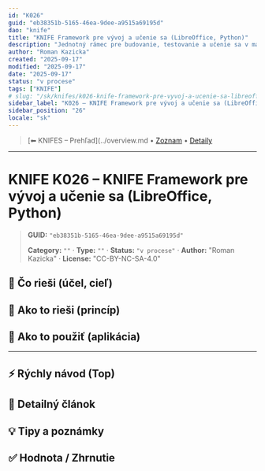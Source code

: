 ```yaml
---
id: "K026"
guid: "eb38351b-5165-46ea-9dee-a9515a69195d"
dao: "knife"
title: "KNIFE Framework pre vývoj a učenie sa (LibreOffice, Python)"
description: "Jednotný rámec pre budovanie, testovanie a učenie sa v malých krokoch pomocou LibreOffice + Python. Každý krok reprezentuje samostatnú jednotku (TERNO), ktorú je možné testovať a spätne dohľadať. Vhodné na výuku aj profesionálny vývoj."
author: "Roman Kazicka"
created: "2025-09-17"
modified: "2025-09-17"
date: "2025-09-17"
status: "v procese"
tags: ["KNIFE"]
# slug: "/sk/knifes/k026-knife-framework-pre-vyvoj-a-ucenie-sa-libreoffice-python"
sidebar_label: "K026 – KNIFE Framework pre vývoj a učenie sa (LibreOffice, Python)"
sidebar_position: "26"
locale: "sk"
---
```

<!-- body:start -->

<!-- nav:knifes -->
> [⬅ KNIFES – Prehľad](../overview.md • [Zoznam](../KNIFE_Overview_List.md) • [Detaily](../KNIFE_Overview_Details.md)
---
# KNIFE K026 – KNIFE Framework pre vývoj a učenie sa (LibreOffice, Python)
<!-- fm-visible: start -->

> **GUID:** `"eb38351b-5165-46ea-9dee-a9515a69195d"`
>   
> **Category:** `""` · **Type:** `""` · **Status:** `"v procese"` · **Author:** "Roman Kazicka" · **License:** "CC-BY-NC-SA-4.0"
<!-- fm-visible: end -->


## 🎯 Čo rieši (účel, cieľ)

## 🧩 Ako to rieši (princíp)

## 🧪 Ako to použiť (aplikácia)

---

## ⚡ Rýchly návod (Top)

## 📜 Detailný článok

## 💡 Tipy a poznámky

## ✅ Hodnota / Zhrnutie
